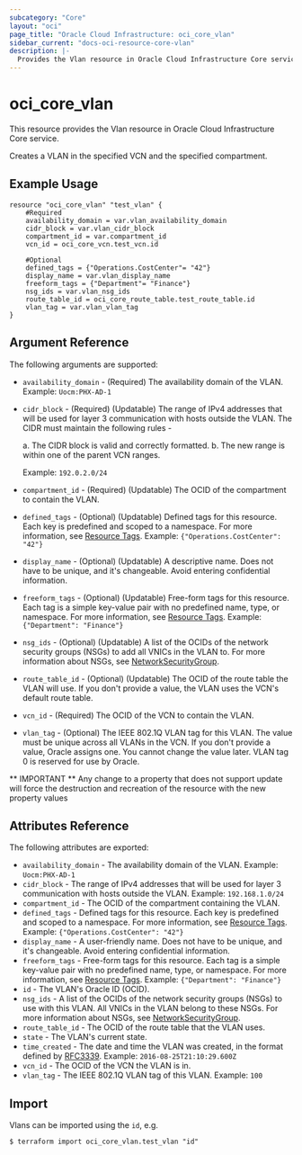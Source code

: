 ```yaml
---
subcategory: "Core"
layout: "oci"
page_title: "Oracle Cloud Infrastructure: oci_core_vlan"
sidebar_current: "docs-oci-resource-core-vlan"
description: |-
  Provides the Vlan resource in Oracle Cloud Infrastructure Core service
---
```


# oci_core_vlan
This resource provides the Vlan resource in Oracle Cloud Infrastructure Core service.

Creates a VLAN in the specified VCN and the specified compartment.


## Example Usage

```hcl
resource "oci_core_vlan" "test_vlan" {
	#Required
	availability_domain = var.vlan_availability_domain
	cidr_block = var.vlan_cidr_block
	compartment_id = var.compartment_id
	vcn_id = oci_core_vcn.test_vcn.id

	#Optional
	defined_tags = {"Operations.CostCenter"= "42"}
	display_name = var.vlan_display_name
	freeform_tags = {"Department"= "Finance"}
	nsg_ids = var.vlan_nsg_ids
	route_table_id = oci_core_route_table.test_route_table.id
	vlan_tag = var.vlan_vlan_tag
}
```

## Argument Reference

The following arguments are supported:

* `availability_domain` - (Required) The availability domain of the VLAN.  Example: `Uocm:PHX-AD-1` 
* `cidr_block` - (Required) (Updatable) The range of IPv4 addresses that will be used for layer 3 communication with hosts outside the VLAN. The CIDR must maintain the following rules -

  a. The CIDR block is valid and correctly formatted. b. The new range is within one of the parent VCN ranges.

  Example: `192.0.2.0/24`

* `compartment_id` - (Required) (Updatable) The OCID of the compartment to contain the VLAN.
* `defined_tags` - (Optional) (Updatable) Defined tags for this resource. Each key is predefined and scoped to a namespace. For more information, see [Resource Tags](https://docs.cloud.oracle.com/iaas/Content/General/Concepts/resourcetags.htm).  Example: `{"Operations.CostCenter": "42"}` 
* `display_name` - (Optional) (Updatable) A descriptive name. Does not have to be unique, and it's changeable. Avoid entering confidential information.
* `freeform_tags` - (Optional) (Updatable) Free-form tags for this resource. Each tag is a simple key-value pair with no predefined name, type, or namespace. For more information, see [Resource Tags](https://docs.cloud.oracle.com/iaas/Content/General/Concepts/resourcetags.htm).  Example: `{"Department": "Finance"}` 
* `nsg_ids` - (Optional) (Updatable) A list of the OCIDs of the network security groups (NSGs) to add all VNICs in the VLAN to. For more information about NSGs, see [NetworkSecurityGroup](https://docs.cloud.oracle.com/iaas/api/#/en/iaas/20160918/NetworkSecurityGroup/). 
* `route_table_id` - (Optional) (Updatable) The OCID of the route table the VLAN will use. If you don't provide a value, the VLAN uses the VCN's default route table. 
* `vcn_id` - (Required) The OCID of the VCN to contain the VLAN.
* `vlan_tag` - (Optional) The IEEE 802.1Q VLAN tag for this VLAN. The value must be unique across all VLANs in the VCN. If you don't provide a value, Oracle assigns one. You cannot change the value later. VLAN tag 0 is reserved for use by Oracle. 


** IMPORTANT **
Any change to a property that does not support update will force the destruction and recreation of the resource with the new property values

## Attributes Reference

The following attributes are exported:

* `availability_domain` - The availability domain of the VLAN.  Example: `Uocm:PHX-AD-1` 
* `cidr_block` - The range of IPv4 addresses that will be used for layer 3 communication with hosts outside the VLAN.  Example: `192.168.1.0/24` 
* `compartment_id` - The OCID of the compartment containing the VLAN.
* `defined_tags` - Defined tags for this resource. Each key is predefined and scoped to a namespace. For more information, see [Resource Tags](https://docs.cloud.oracle.com/iaas/Content/General/Concepts/resourcetags.htm).  Example: `{"Operations.CostCenter": "42"}` 
* `display_name` - A user-friendly name. Does not have to be unique, and it's changeable. Avoid entering confidential information. 
* `freeform_tags` - Free-form tags for this resource. Each tag is a simple key-value pair with no predefined name, type, or namespace. For more information, see [Resource Tags](https://docs.cloud.oracle.com/iaas/Content/General/Concepts/resourcetags.htm).  Example: `{"Department": "Finance"}` 
* `id` - The VLAN's Oracle ID (OCID).
* `nsg_ids` - A list of the OCIDs of the network security groups (NSGs) to use with this VLAN. All VNICs in the VLAN belong to these NSGs. For more information about NSGs, see [NetworkSecurityGroup](https://docs.cloud.oracle.com/iaas/api/#/en/iaas/20160918/NetworkSecurityGroup/). 
* `route_table_id` - The OCID of the route table that the VLAN uses.
* `state` - The VLAN's current state.
* `time_created` - The date and time the VLAN was created, in the format defined by [RFC3339](https://tools.ietf.org/html/rfc3339).  Example: `2016-08-25T21:10:29.600Z` 
* `vcn_id` - The OCID of the VCN the VLAN is in.
* `vlan_tag` - The IEEE 802.1Q VLAN tag of this VLAN.  Example: `100` 

## Import

Vlans can be imported using the `id`, e.g.

```
$ terraform import oci_core_vlan.test_vlan "id"
```
